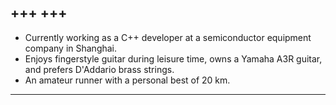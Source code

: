 +++
+++
---
- Currently working as a C++ developer at a semiconductor equipment company in Shanghai.
- Enjoys fingerstyle guitar during leisure time, owns a Yamaha A3R guitar, and prefers D'Addario brass strings.
- An amateur runner with a personal best of 20 km.

---


